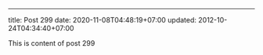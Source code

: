 ---
title: Post 299
date: 2020-11-08T04:48:19+07:00
updated: 2012-10-24T04:34:40+07:00

This is content of post 299